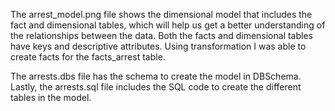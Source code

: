 The arrest_model.png file shows the dimensional model that includes the fact and dimensional tables, which will help us get a better understanding of the relationships between the data. Both the facts and dimensional tables have keys and descriptive attributes. Using transformation I was able to create facts for the facts_arrest table. 

The arrests.dbs file has the schema to create the model in DBSchema. 
Lastly, the arrests.sql file includes the SQL code to create the different tables in the model. 
